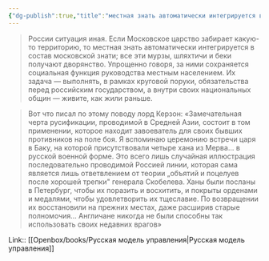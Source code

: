 ```yaml
---
{"dg-publish":true,"title":"местная знать автоматически интегрируется в состав московской","tags":["quotes"],"date":"2023-11-10T10:07:17+04:00","modified_at":"2024-01-24T10:20:02+03:00","aliases":"местная знать автоматически интегрируется в состав московской","dg-path":"/quotes/202311101007.md","permalink":"/quotes/202311101007/","dgPassFrontmatter":true}
---
```



> России ситуация иная. Если Московское царство забирает какую-то территорию, то местная знать автоматически интегрируется в состав московской знати; все эти мурзы, шляхтичи и беки получают дворянство. Упрощенно говоря, за ними сохраняется социальная функция руководства местным населением. Их задача — выполнять, в рамках круговой поруки, обязательства перед российским государством, а внутри своих национальных общин — живите, как жили раньше.

> Вот что писал по этому поводу лорд Керзон: «Замечательная черта русификации, проводимой в Средней Азии, состоит в том применении, которое находит завоеватель для своих бывших противников на поле боя. Я вспоминаю церемонию встречи царя в Баку, на которой присутствовали четыре хана из Мерва... в русской военной форме. Это всего лишь случайная иллюстрация последовательно проводимой Россией линии, которая сама является лишь ответвлением от теории „объятий и поцелуев после хорошей трепки" генерала Скобелева. Ханы были посланы в Петербург, чтобы их поразить и восхитить, и покрыты орденами и медалями, чтобы удовлетворить их тщеславие. По возвращении их восстановили на прежних местах, даже расширив старые полномочия... Англичане никогда не были способны так использовать своих недавних врагов»

Link:: [[Openbox/books/Русская модель управления\|Русская модель управления]]

